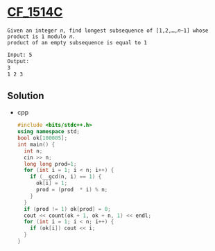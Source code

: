 # [CF_1514C](https://codeforces.com/contest/1514/C)

```en
Given an integer 𝑛, find longest subsequence of [1,2,…,𝑛−1] whose product is 1 modulo 𝑛.
product of an empty subsequence is equal to 1
```

```txt
Input: 5
Output:
3
1 2 3
```

## Solution

* cpp

  ```cpp
  #include <bits/stdc++.h>
  using namespace std;
  bool ok[100005];
  int main() {
    int n;
    cin >> n;
    long long prod=1;
    for (int i = 1; i < n; i++) {
      if (__gcd(n, i) == 1) {
        ok[i] = 1;
        prod = (prod  * i) % n;
      }
    }
    if (prod != 1) ok[prod] = 0;
    cout << count(ok + 1, ok + n, 1) << endl;
    for (int i = 1; i < n; i++) {
      if (ok[i]) cout << i;
    }
  }
  ```
